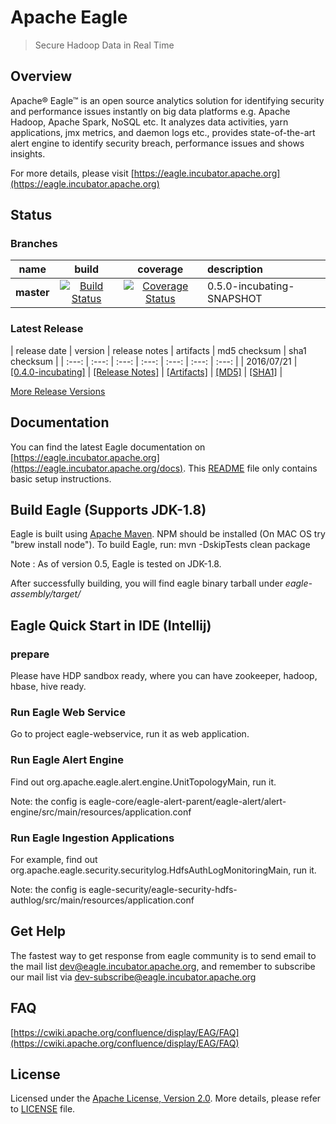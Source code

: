 <!--
{% comment %}
Licensed to the Apache Software Foundation (ASF) under one or more
contributor license agreements.  See the NOTICE file distributed with
this work for additional information regarding copyright ownership.
The ASF licenses this file to you under the Apache License, Version 2.0
(the "License"); you may not use this file except in compliance with
the License.  You may obtain a copy of the License at

http://www.apache.org/licenses/LICENSE-2.0

Unless required by applicable law or agreed to in writing, software
distributed under the License is distributed on an "AS IS" BASIS,
WITHOUT WARRANTIES OR CONDITIONS OF ANY KIND, either express or implied.
See the License for the specific language governing permissions and
limitations under the License.
{% endcomment %}
-->

# Apache Eagle

>  Secure Hadoop Data in Real Time

## Overview

Apache® Eagle™ is an open source analytics solution for identifying security and performance issues instantly on big data platforms e.g. Apache Hadoop, Apache Spark, NoSQL etc. It analyzes data activities, yarn applications, jmx metrics, and daemon logs etc., provides state-of-the-art alert engine to identify security breach, performance issues and shows insights.

For more details, please visit [https://eagle.incubator.apache.org](https://eagle.incubator.apache.org)

## Status

### Branches
| name | build | coverage | description |
| :---:| :---: | :---: | :--- |
| **master** | [![Build Status](https://builds.apache.org/buildStatus/icon?job=incubator-eagle-main)](https://builds.apache.org/job/incubator-eagle-main/) | [![Coverage Status](https://coveralls.io/repos/github/apache/incubator-eagle/badge.svg)](https://coveralls.io/github/apache/incubator-eagle) | 0.5.0-incubating-SNAPSHOT | Branch for continuous development. |

### Latest Release

| release date | version | release notes | artifacts | md5 checksum | sha1 checksum |
| :---: | :---: | :---: | :---: | :---: | :---: | :---: |
| 2016/07/21 | [[0.4.0-incubating]](https://github.com/apache/incubator-eagle/releases/tag/v0.4.0-incubating) | [[Release Notes]](https://git-wip-us.apache.org/repos/asf?p=incubator-eagle.git;a=blob_plain;f=CHANGELOG.txt;hb=refs/tags/v0.4.0-incubating) | [[Artifacts]](http://www.apache.org/dyn/closer.cgi?path=/incubator/eagle/apache-eagle-0.4.0-incubating) | [[MD5]](https://dist.apache.org/repos/dist/release/incubator/eagle/apache-eagle-0.4.0-incubating/apache-eagle-0.4.0-incubating-src.tar.gz.md5) | [[SHA1]](https://dist.apache.org/repos/dist/release/incubator/eagle/apache-eagle-0.4.0-incubating/apache-eagle-0.4.0-incubating-src.tar.gz.sha1) |

[More Release Versions](http://archive.apache.org/dist/incubator/eagle/)

## Documentation
You can find the latest Eagle documentation on [https://eagle.incubator.apache.org](https://eagle.incubator.apache.org/docs). This [README](README.md) file only contains basic setup instructions.

## Build Eagle (Supports JDK-1.8)
Eagle is built using [Apache Maven](https://maven.apache.org/). NPM should be installed (On MAC OS try "brew install node"). To build Eagle, run:
    mvn -DskipTests clean package

Note : As of version 0.5, Eagle is tested on JDK-1.8.

After successfully building, you will find eagle binary tarball under _eagle-assembly/target/_

## Eagle Quick Start in IDE (Intellij)
### prepare
Please have HDP sandbox ready, where you can have zookeeper, hadoop, hbase, hive ready.

### Run Eagle Web Service
Go to project eagle-webservice, run it as web application.
 
### Run Eagle Alert Engine
Find out org.apache.eagle.alert.engine.UnitTopologyMain, run it. 

Note: the config is eagle-core/eagle-alert-parent/eagle-alert/alert-engine/src/main/resources/application.conf


### Run Eagle Ingestion Applications
For example, find out org.apache.eagle.security.securitylog.HdfsAuthLogMonitoringMain, run it.

Note: the config is eagle-security/eagle-security-hdfs-authlog/src/main/resources/application.conf

## Get Help
The fastest way to get response from eagle community is to send email to the mail list [dev@eagle.incubator.apache.org](mailto:dev@eagle.incubator.apache.org),
and remember to subscribe our mail list via [dev-subscribe@eagle.incubator.apache.org](mailto:dev-subscribe@eagle.incubator.apache.org)

## FAQ
[https://cwiki.apache.org/confluence/display/EAG/FAQ](https://cwiki.apache.org/confluence/display/EAG/FAQ)

## License
Licensed under the [Apache License, Version 2.0](http://www.apache.org/licenses/LICENSE-2.0). More details, please refer to [LICENSE](LICENSE) file.
